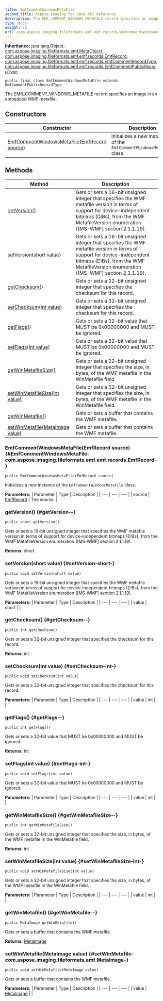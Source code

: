 ```yaml
---
title: EmfCommentWindowsMetaFile
second_title: Aspose.Imaging for Java API Reference
description: The EMR_COMMENT_WINDOWS_METAFILE record specifies an image in an embedded WMF metafile.
type: docs
weight: 32
url: /com.aspose.imaging.fileformats.emf.emf.records/emfcommentwindowsmetafile/
---
```

**Inheritance:**
java.lang.Object, [com.aspose.imaging.fileformats.emf.MetaObject](../../com.aspose.imaging.fileformats.emf/metaobject), [com.aspose.imaging.fileformats.emf.emf.records.EmfRecord](../../com.aspose.imaging.fileformats.emf.emf.records/emfrecord), [com.aspose.imaging.fileformats.emf.emf.records.EmfCommentRecordType](../../com.aspose.imaging.fileformats.emf.emf.records/emfcommentrecordtype), [com.aspose.imaging.fileformats.emf.emf.records.EmfCommentPublicRecordType](../../com.aspose.imaging.fileformats.emf.emf.records/emfcommentpublicrecordtype)
```
public final class EmfCommentWindowsMetaFile extends EmfCommentPublicRecordType
```

The EMR\_COMMENT\_WINDOWS\_METAFILE record specifies an image in an embedded WMF metafile.
## Constructors

| Constructor | Description |
| --- | --- |
| [EmfCommentWindowsMetaFile(EmfRecord source)](#EmfCommentWindowsMetaFile-com.aspose.imaging.fileformats.emf.emf.records.EmfRecord-) | Initializes a new instance of the `EmfCommentWindowsMetaFile` class. |
## Methods

| Method | Description |
| --- | --- |
| [getVersion()](#getVersion--) | Gets or sets a 16-bit unsigned integer that specifies the WMF metafile version in terms of support for device-independent bitmaps (DIBs), from the WMF MetafileVersion enumeration ([MS-WMF] section 2.1.1.19). |
| [setVersion(short value)](#setVersion-short-) | Gets or sets a 16-bit unsigned integer that specifies the WMF metafile version in terms of support for device-independent bitmaps (DIBs), from the WMF MetafileVersion enumeration ([MS-WMF] section 2.1.1.19). |
| [getChecksum()](#getChecksum--) | Gets or sets a 32-bit unsigned integer that specifies the checksum for this record. |
| [setChecksum(int value)](#setChecksum-int-) | Gets or sets a 32-bit unsigned integer that specifies the checksum for this record. |
| [getFlags()](#getFlags--) | Gets or sets a 32-bit value that MUST be 0x00000000 and MUST be ignored. |
| [setFlags(int value)](#setFlags-int-) | Gets or sets a 32-bit value that MUST be 0x00000000 and MUST be ignored. |
| [getWinMetafileSize()](#getWinMetafileSize--) | Gets or sets a 32-bit unsigned integer that specifies the size, in bytes, of the WMF metafile in the WinMetafile field. |
| [setWinMetafileSize(int value)](#setWinMetafileSize-int-) | Gets or sets a 32-bit unsigned integer that specifies the size, in bytes, of the WMF metafile in the WinMetafile field. |
| [getWinMetafile()](#getWinMetafile--) | Gets or sets a buffer that contains the WMF metafile. |
| [setWinMetafile(MetaImage value)](#setWinMetafile-com.aspose.imaging.fileformats.emf.MetaImage-) | Gets or sets a buffer that contains the WMF metafile. |
### EmfCommentWindowsMetaFile(EmfRecord source) {#EmfCommentWindowsMetaFile-com.aspose.imaging.fileformats.emf.emf.records.EmfRecord-}
```
public EmfCommentWindowsMetaFile(EmfRecord source)
```


Initializes a new instance of the `EmfCommentWindowsMetaFile` class.

**Parameters:**
| Parameter | Type | Description |
| --- | --- | --- |
| source | [EmfRecord](../../com.aspose.imaging.fileformats.emf.emf.records/emfrecord) | The source. |

### getVersion() {#getVersion--}
```
public short getVersion()
```


Gets or sets a 16-bit unsigned integer that specifies the WMF metafile version in terms of support for device-independent bitmaps (DIBs), from the WMF MetafileVersion enumeration ([MS-WMF] section 2.1.1.19).

**Returns:**
short
### setVersion(short value) {#setVersion-short-}
```
public void setVersion(short value)
```


Gets or sets a 16-bit unsigned integer that specifies the WMF metafile version in terms of support for device-independent bitmaps (DIBs), from the WMF MetafileVersion enumeration ([MS-WMF] section 2.1.1.19).

**Parameters:**
| Parameter | Type | Description |
| --- | --- | --- |
| value | short |  |

### getChecksum() {#getChecksum--}
```
public int getChecksum()
```


Gets or sets a 32-bit unsigned integer that specifies the checksum for this record.

**Returns:**
int
### setChecksum(int value) {#setChecksum-int-}
```
public void setChecksum(int value)
```


Gets or sets a 32-bit unsigned integer that specifies the checksum for this record.

**Parameters:**
| Parameter | Type | Description |
| --- | --- | --- |
| value | int |  |

### getFlags() {#getFlags--}
```
public int getFlags()
```


Gets or sets a 32-bit value that MUST be 0x00000000 and MUST be ignored.

**Returns:**
int
### setFlags(int value) {#setFlags-int-}
```
public void setFlags(int value)
```


Gets or sets a 32-bit value that MUST be 0x00000000 and MUST be ignored.

**Parameters:**
| Parameter | Type | Description |
| --- | --- | --- |
| value | int |  |

### getWinMetafileSize() {#getWinMetafileSize--}
```
public int getWinMetafileSize()
```


Gets or sets a 32-bit unsigned integer that specifies the size, in bytes, of the WMF metafile in the WinMetafile field.

**Returns:**
int
### setWinMetafileSize(int value) {#setWinMetafileSize-int-}
```
public void setWinMetafileSize(int value)
```


Gets or sets a 32-bit unsigned integer that specifies the size, in bytes, of the WMF metafile in the WinMetafile field.

**Parameters:**
| Parameter | Type | Description |
| --- | --- | --- |
| value | int |  |

### getWinMetafile() {#getWinMetafile--}
```
public MetaImage getWinMetafile()
```


Gets or sets a buffer that contains the WMF metafile.

**Returns:**
[MetaImage](../../com.aspose.imaging.fileformats.emf/metaimage)
### setWinMetafile(MetaImage value) {#setWinMetafile-com.aspose.imaging.fileformats.emf.MetaImage-}
```
public void setWinMetafile(MetaImage value)
```


Gets or sets a buffer that contains the WMF metafile.

**Parameters:**
| Parameter | Type | Description |
| --- | --- | --- |
| value | [MetaImage](../../com.aspose.imaging.fileformats.emf/metaimage) |  |

